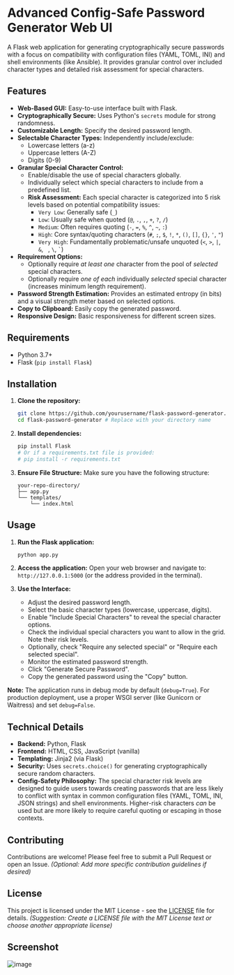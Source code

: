 # Advanced Config-Safe Password Generator Web UI

A Flask web application for generating cryptographically secure passwords with a focus on compatibility with configuration files (YAML, TOML, INI) and shell environments (like Ansible). It provides granular control over included character types and detailed risk assessment for special characters.

## Features

*   **Web-Based GUI:** Easy-to-use interface built with Flask.
*   **Cryptographically Secure:** Uses Python's `secrets` module for strong randomness.
*   **Customizable Length:** Specify the desired password length.
*   **Selectable Character Types:** Independently include/exclude:
    *   Lowercase letters (a-z)
    *   Uppercase letters (A-Z)
    *   Digits (0-9)
*   **Granular Special Character Control:**
    *   Enable/disable the use of special characters globally.
    *   Individually select which special characters to include from a predefined list.
    *   **Risk Assessment:** Each special character is categorized into 5 risk levels based on potential compatibility issues:
        *   `Very Low`: Generally safe (`_`)
        *   `Low`: Usually safe when quoted (`@`, `.`, `,`, `+`, `?`, `/`)
        *   `Medium`: Often requires quoting (`-`, `=`, `%`, `^`, `~`, `:`)
        *   `High`: Core syntax/quoting characters (`#`, `;`, `$`, `!`, `*`, `()`, `[]`, `{}`, `'`, `"`)
        *   `Very High`: Fundamentally problematic/unsafe unquoted (`<`, `>`, `|`, `&`, ` `, `\`, `` ` ``)
*   **Requirement Options:**
    *   Optionally require *at least one* character from the pool of *selected* special characters.
    *   Optionally require *one of each* individually *selected* special character (increases minimum length requirement).
*   **Password Strength Estimation:** Provides an estimated entropy (in bits) and a visual strength meter based on selected options.
*   **Copy to Clipboard:** Easily copy the generated password.
*   **Responsive Design:** Basic responsiveness for different screen sizes.

## Requirements

*   Python 3.7+
*   Flask (`pip install Flask`)

## Installation

1.  **Clone the repository:**
    ```bash
    git clone https://github.com/yourusername/flask-password-generator.git # Replace with your repo URL
    cd flask-password-generator # Replace with your directory name
    ```
2.  **Install dependencies:**
    ```bash
    pip install Flask
    # Or if a requirements.txt file is provided:
    # pip install -r requirements.txt
    ```
3.  **Ensure File Structure:** Make sure you have the following structure:
    ```
    your-repo-directory/
    ├── app.py
    └── templates/
        └── index.html
    ```

## Usage

1.  **Run the Flask application:**
    ```bash
    python app.py
    ```
2.  **Access the application:** Open your web browser and navigate to:
    `http://127.0.0.1:5000` (or the address provided in the terminal).

3.  **Use the Interface:**
    *   Adjust the desired password length.
    *   Select the basic character types (lowercase, uppercase, digits).
    *   Enable "Include Special Characters" to reveal the special character options.
    *   Check the individual special characters you want to allow in the grid. Note their risk levels.
    *   Optionally, check "Require any selected special" or "Require each selected special".
    *   Monitor the estimated password strength.
    *   Click "Generate Secure Password".
    *   Copy the generated password using the "Copy" button.

**Note:** The application runs in debug mode by default (`debug=True`). For production deployment, use a proper WSGI server (like Gunicorn or Waitress) and set `debug=False`.

## Technical Details

*   **Backend:** Python, Flask
*   **Frontend:** HTML, CSS, JavaScript (vanilla)
*   **Templating:** Jinja2 (via Flask)
*   **Security:** Uses `secrets.choice()` for generating cryptographically secure random characters.
*   **Config-Safety Philosophy:** The special character risk levels are designed to guide users towards creating passwords that are less likely to conflict with syntax in common configuration files (YAML, TOML, INI, JSON strings) and shell environments. Higher-risk characters *can* be used but are more likely to require careful quoting or escaping in those contexts.

## Contributing

Contributions are welcome! Please feel free to submit a Pull Request or open an Issue.
*(Optional: Add more specific contribution guidelines if desired)*

## License

This project is licensed under the MIT License - see the [LICENSE](LICENSE) file for details.
*(Suggestion: Create a LICENSE file with the MIT License text or choose another appropriate license)*

## Screenshot
![image](https://github.com/user-attachments/assets/576820bd-a7fe-4b5c-9f84-30ef3daa54b0)

